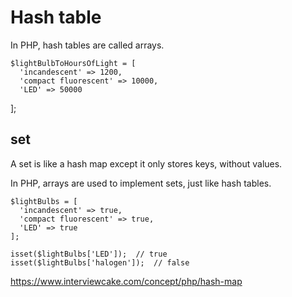 # Hash table

In PHP, hash tables are called arrays.

    $lightBulbToHoursOfLight = [
      'incandescent' => 1200,
      'compact fluorescent' => 10000,
      'LED' => 50000
  ];

## set

A set is like a hash map except it only stores keys, without values.

In PHP, arrays are used to implement sets, just like hash tables.

    $lightBulbs = [
      'incandescent' => true,
      'compact fluorescent' => true,
      'LED' => true
    ];

    isset($lightBulbs['LED']);  // true
    isset($lightBulbs['halogen']);  // false
    
https://www.interviewcake.com/concept/php/hash-map  
